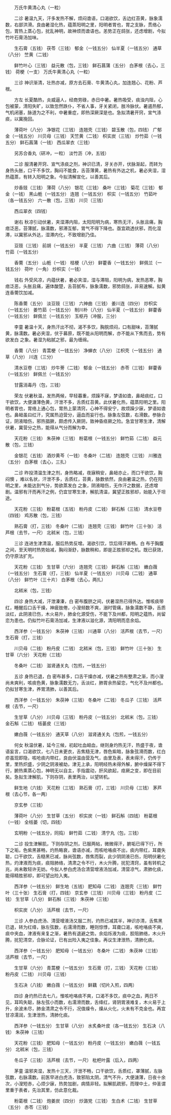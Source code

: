 <!-- { "loadSidebar": true } -->
　　万氏牛黄清心丸（一粒）

　　二诊 暑温九天，汗多发热不解，烦闷谵语，口渴欲饮，舌边红苔黄，脉象濡数，右部洪滑。良由暑湿化热，蕴蒸阳明之里，阳明者胃也，胃之支脉，贯络心包，胃热上蒸心包，扰乱神明，故神烦而谵语也。恙势正在鸱张，还虑增剧，今拟竹叶石膏汤加味。

　　生石膏（五钱） 茯苓（三钱） 郁金（一钱五分） 仙半夏（一钱五分） 通草（八分） 竺黄（二钱）

　　鲜竹叶心（三钱） 益元散（包，三钱） 鲜石菖蒲（五分） 白茅根（去心，三钱） 荷梗（一支） 万氏牛黄清心丸（一粒）

　　三诊 神识渐清，壮热亦减，原方去石膏、牛黄清心丸，加连翘心、花粉、芦根。

　　方左 长夏酷热，炎威逼人，经商劳碌，赤日中暑。暑热吸受，痰浊内阻，心包被蒙，清阳失旷，以致忽然跌仆，不省人事，牙关紧闭，肢冷脉伏。暑遏热郁，气机闭塞，脉道为之不利，中暑重症，即热深厥深是也。急拟清暑开窍，宣气涤痰，以冀挽回。

　　薄荷叶（八分） 净银花（三钱） 连翘壳（三钱） 碧玉散（包，四钱） 广郁金（一钱五分） 川贝母（三钱） 天竺黄（二钱） 枳实炭（三钱） 炒竹茹（一钱五分） 鲜石菖蒲（一钱） 西瓜翠衣（三钱）

　　另苏合香丸（研冲，一粒） 淡竹沥（冲，五钱）

　　二诊 服清暑开窍、宣气涤痰之剂，神识已清，牙关亦开，伏脉渐起，而转为身热头胀，口干不多饮，胸闷不能食，舌苔薄黄，暑热有外达之机，暑必夹湿，湿热蕴蒸，有转入阳明之象。今拟清解宣化，以善其后。

　　炒香豉（三钱） 薄荷（八分） 银花（三钱） 桑叶（三钱） 菊花（三钱） 郁金（一钱） 黑山栀（一钱五分） 连翘（一钱五分） 枳实（一钱五分） 竹茹叶（各一钱五分） 六一散（包，三钱） 川贝（三钱）

　　西瓜翠衣（四钱）

　　谢右 秋凉引动伏暑，夹湿滞内阻，太阳阳明为病，寒热无汗，头胀且痛，胸痞泛恶，苔薄腻，脉濡数，邪滞互郁，胃气不得下降也。亟宜疏透伏邪，而化湿滞，以冀邪从外达，湿滞内化，不致增剧乃佳。

　　豆豉（三钱） 前胡（一钱五分） 半夏（三钱） 六曲（三钱） 薄荷（八分） 竹茹（一钱五分）

　　香薷（五分） 山栀（一钱） 桔梗（八分） 鲜藿香（一钱五分） 鲜佩兰（一钱五分） 荷叶（一角） 炒枳实（一钱）

　　钱右 外受风凉，内蕴伏暑，暑必夹湿，湿与滞阻，阳明为病，发热恶寒，胸痞泛恶，头胀且痛，遍体酸楚，舌苔腻布，脉象濡数，邪势鸱张，非易速解。拟黄连香薷饮加减。

　　陈香薷（五分） 淡豆豉（三钱） 六神曲（三钱） 姜川连（四分） 炒枳实（一钱五分） 姜竹茹（一钱五分） 制川朴（八分） 仙半夏（一钱五分） 鲜藿香（一钱五分） 鲜佩兰（一钱五分） 玉枢丹（冲服，三分）

　　李童 暑温十天，身热汗出不彻，渴不多饮，胸脘烦闷，口有甜味，苔薄腻黄，脉濡数。暑必夹湿，伏于募原，既不能从阳明而解，亦不能从下焦而去，势有欲发白 之象。暑湿为粘腻之邪，最为缠绵。

　　香薷（八分） 青蒿梗（一钱五分） 净蝉衣（八分） 江枳壳（一钱五分） 通草（八分） 川连（三分）

　　清水豆卷（三钱） 炒牛蒡（二钱） 郁金（一钱五分） 赤苓（三钱） 鲜藿香（一钱五分） 鲜佩兰（一钱五分）

　　甘露消毒丹（包，三钱）

　　荣左 伏暑秋温，发热两候，早轻暮重，烦躁不寐，梦语如谵，鼻衄痰红，口干欲饮，大便溏薄色黄，汗泄不多，舌质红苔黄。此伏暑化热，蕴蒸阳明之里。阳明者胃也，胃络上通心包，胃热上蒙清窍，心神不得安宁，故烦躁少寐，梦语如谵也。鼻衄虽曰红汗，究属热迫营分，逼血而妄行也。脉象左弦数，右滑数。参脉合证，阴液暗伤，邪热猖獗，颇虑传入厥阴，致神昏痉厥之险。急宜甘寒生津，清解伏暑，冀营分之热，能得从气分而解为幸。

　　天花粉（三钱） 朱茯神（三钱） 粉葛根（一钱五分） 鲜竹茹（二钱） 益元散（包，三钱）

　　金银花（五钱） 酒炒黄芩（一钱） 冬桑叶（二钱） 连翘壳（三钱） 川雅连（五分） 白茅根（去心，三扎）

　　二诊 昨投清温生津之剂，身热略减，夜寐稍安，鼻衄亦止，而口干欲饮，胸闷懊 ，难以名状，汗泄不多，舌质红，苔黄，脉数依然，良由暑温之热，仍在阳明之里，未能达到气分，势欲蒸发白 之象，阴液暗伤，无作汗之数据，还虑增剧。温邪有汗而再汗之例，仍宜甘寒生津，解肌清温，冀望正胜邪却，始能入于坦途。

　　天花粉（三钱） 粉葛根（五钱） 粉丹皮（二钱） 鲜石斛（三钱） 清水豆卷（四钱） 鸡苏散（包，三钱）

　　熟石膏（打，三钱） 冬桑叶（二钱） 连翘壳（三钱） 鲜竹叶（三十张） 活芦根（去节，一尺） 北秫米（包，三钱）

　　三诊 连进生津清温，服后热势反增。渴欲引饮，饮后得汗甚畅。白 布于胸腹之间，至天明时热势始减，胸闷渐舒，脉数稍和，即是正胜邪却之机。既已获效，仍守原法扩充。

　　天花粉（三钱） 生甘草（六分） 连翘壳（三钱） 鲜石斛（三钱） 嫩白薇（一钱五分） 生石膏（打，三钱） 仙半夏（一钱五分） 川贝母（二钱） 通草（八分） 鲜竹叶（三十片） 白茅根（去心，两扎）

　　北秫米（包，三钱）

　　四诊 身热大减，汗泄溱溱，白 密布腹脐之间，伏暑湿热已得外达。惟咳痰带红，睡醒后口舌干燥，神疲肢倦，小溲频数不爽，溺时管痛，脉象濡数不静，舌质淡红，此阴液已伤，木火易升，肺金化源受伤，不能下及州都，阳明之蕴热，尚留恋为患也。仍拟竹叶石膏汤加减，生津液以滋化源，清阳明而息余焰。

　　西洋参（一钱五分） 朱茯神（三钱） 川通草（八分） 活芦根（去节，一尺） 生石膏（打，三钱）

　　川贝母（二钱） 粉丹皮（二钱） 北秫米（包，三钱） 鲜竹叶（三十张） 生甘草（六分） 天花粉（三钱）

　　冬桑叶（二钱） 滋肾通关丸（包煎，一钱五分）

　　五诊 身热已退，白 密布甚多，口舌干燥亦减，伏暑之热有整肃之渐，而小溲尚未爽利，咳痰色黄，脉象濡数无力，舌淡红，肺胃余热留恋，气化不及州都也。仍拟甘寒生津，养胃清肺，以善其后。

　　西洋参（一钱五分） 朱茯神（三钱） 冬桑叶（二钱） 冬瓜子（三钱） 活芦根（去节，一尺）

　　生甘草（八分） 川贝母（三钱） 粉丹皮（一钱五分） 北秫米（包，三钱） 金石斛（二钱） 栝蒌皮（三钱）

　　嫩白薇（一钱五分） 通天草（八分） 滋肾通关丸（包煎，一钱五分）

　　何女 秋温伏暑，延今三候，初起吐血衄血，继则身灼热无汗，热盛于夜，谵语妄言，口渴欲饮，七八日未更衣，舌焦糙无津，唇色紫暗，脉象弦滑而数，红白疹虽现即隐，咳呛痰内带红，良由伏温由营及气，由里及表，表未得汗，仍传于里，里热炽盛，少阴之阴液被劫，津无上承，阳明经热未得外解，腑中燥屎不得下行，腑热熏蒸心包，神明无以自主，手指震动，肝风欲起，痉厥之变，即在目前矣。急拟生津解肌，下则存阴，表里两治，以望转机。

　　鲜生地（六钱） 天花粉（三钱） 熟石膏（打，三钱） 川贝母（三钱） 茅芦根（去心节，各一两）

　　京玄参（三钱）

　　薄荷叶（八分） 生甘草（五分） 枳实炭（一钱） 鲜石斛（四钱） 粉葛根（一钱） 全栝蒌（切，四钱）

　　玄明粉（一钱五分，同捣） 鲜竹茹（二钱） 清宁丸（包，三钱）

　　二诊 投生津解肌，下则存阴之剂，已服两帖，微微得汗，腑垢已得下行，所下之垢，色紫黑甚畅，灼热略衰，谵语亦减，而咳呛咯痰不出，痰内带红，耳聋失聪，口干欲饮，舌糙黑已减，脉尚弦数，唇焦而裂，此少阴阴液已伤，阳明伏暑化热，灼津液而为痰，痰阻肺络，清肃之令不行，木火升腾，扰犯清窍，虽有转机之兆，尚未敢轻许无妨。今拟人参白虎汤合清营增液汤加减，清营凉气，肃肺化痰，能得精胜邪却，即可望出险入夷。

　　西洋参（一钱五分） 鲜生地（五钱） 肥知母（二钱） 连翘壳（三钱） 鲜竹叶（三十张） 生石膏（打，四钱） 京玄参（三钱） 川贝母（三钱） 粉丹皮（二钱） 生甘草（八分） 鲜石斛（三钱） 朱茯神（三钱）

　　枳实炭（八分） 活芦根（去节，一尺）

　　三诊 人参白虎汤、清营增液汤又服二剂，灼热已减其半，神识亦清，舌焦黑已退，转为红绛，脉左弦数，右濡滑而数，睡则惊悸，耳聋口渴，咳呛咯痰不爽，痰中夹血，津液有来复之渐，暑热有退避之势。余焰烁液为痰，胶阻肺络，木火升腾，扰犯清空，合脉论证，已有出险入夷之佳象。再议生津泄热，清肺化痰。

　　西洋参（一钱五分） 肥知母（一钱五分） 冬桑叶（二钱） 朱茯神（三钱） 活芦根（去节，一尺）

　　生甘草（六分） 青蒿梗（一钱五分） 生石膏（打，三钱） 天花粉（三钱） 粉丹皮（二钱） 川贝母（三钱）

　　生石决（八钱） 嫩白薇（一钱五分） 鲜藕（切片入煎，四两）

　　四诊 身灼热已去七八，惟咳呛咯痰不爽，口渴不多饮，痰中之血，两日不见，耳鸣失聪，脉左弦小而数，右濡滑而数，舌绛红，肾阴胃液难复，木火易于上升，余波未尽，肺金清肃之令不行，况值燥令，燥从火化，火未有不克金也。再宜甘凉濡润，生津泄热，清肺化痰。

　　西洋参（一钱五分） 生甘草（八分） 水炙桑叶皮（各一钱五分） 生石决（八钱） 朱茯神（三钱）

　　天花粉（三钱） 肥知母（一钱五分） 粉丹皮（一钱五分） 嫩白薇（一钱五分） 北秫米（包，三钱）

　　冬瓜子（三钱） 活芦根（去节，一尺） 枇杷叶露（后入，四两）

　　茅童 温邪夹湿，发热十三天，汗泄不畅，口干欲饮，舌质红，罩薄腻，左脉弦数，右脉濡数。前医早进白虎汤，致邪陷太阴，清气不升，大便溏薄，日夜十余次，小溲短赤，心烦少寐，热势加剧，病情非轻。拟解肌疏邪，而理中土，仲圣谓里重于表者，先治其里，仿此意化裁。

　　粉葛根（二钱） 炮姜炭（四分） 炒潞党（三钱） 生白术（二钱） 生甘草（五分） 赤苓（三钱）

